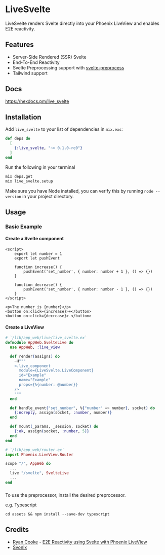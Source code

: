 # LiveSvelte

LiveSvelte renders Svelte directly into your Phoenix LiveView and enables E2E reactivity.

## Features

- Server-Side Rendered (SSR) Svelte
- End-To-End Reactivity
- Svelte Preprocessing support with [svelte-preprocess](https://github.com/sveltejs/svelte-preprocess)
- Tailwind support

## Docs
<https://hexdocs.pm/live_svelte>

## Installation

Add `live_svelte` to your list of dependencies in `mix.exs`:

```elixir
def deps do
  [
    {:live_svelte, "~> 0.1.0-rc0"}
  ]
end
```

Run the following in your terminal
```bash
mix deps.get
mix live_svelte.setup
```

Make sure you have Node installed, you can verify this by running `node --version` in your project directory.

## Usage

### Basic Example

#### Create a Svelte component

```svelte
<script>
    export let number = 1
    export let pushEvent

    function increase() {
        pushEvent('set_number', { number: number + 1 }, () => {})
    }

    function decrease() {
        pushEvent('set_number', { number: number - 1 }, () => {})
    }
</script>

<p>The number is {number}</p>
<button on:click={increase}>+</button>
<button on:click={decrease}>-</button>
```

#### Create a LiveView

```elixir
# `/lib/app_web/live/live_svelte.ex`
defmodule AppWeb.SvelteLive do
  use AppWeb, :live_view

  def render(assigns) do
    ~H"""
    <.live_component
      module={LiveSvelte.LiveComponent}
      id="Example"
      name="Example"
      props={%{number: @number}}
    />
    """
  end

  def handle_event("set_number", %{"number" => number}, socket) do
    {:noreply, assign(socket, :number, number)}
  end

  def mount(_params, _session, socket) do
    {:ok, assign(socket, :number, 5)}
  end
end
```

```elixir
# `/lib/app_web/router.ex`
import Phoenix.LiveView.Router

scope "/", AppWeb do
  ...
  live "/svelte", SvelteLive
  ...
end
```

###

To use the preprocessor, install the desired preprocessor.

e.g. Typescript
```
cd assets && npm install --save-dev typescript
```

## Credits
- [Ryan Cooke](https://dev.to/debussyman) - [E2E Reactivity using Svelte with Phoenix LiveView](https://dev.to/debussyman/e2e-reactivity-using-svelte-with-phoenix-liveview-38mf)
- [Svonix](https://github.com/nikokozak/svonix)
